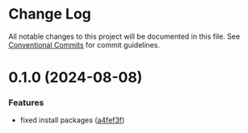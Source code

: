 # Change Log

All notable changes to this project will be documented in this file.
See [Conventional Commits](https://conventionalcommits.org) for commit guidelines.

# 0.1.0 (2024-08-08)


### Features

* fixed install packages ([a4fef3f](https://github.com/1st-Cathays/remix-packages/packages/config/commit/a4fef3f424380c6817f8dd643e96947ec9c01b04))
